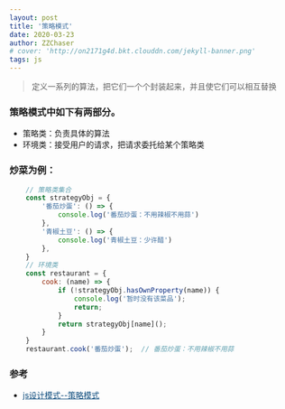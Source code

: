 ```yaml
---
layout: post
title: '策略模式'
date: 2020-03-23
author: ZZChaser
# cover: 'http://on2171g4d.bkt.clouddn.com/jekyll-banner.png'
tags: js
---
```


> 定义一系列的算法，把它们一个个封装起来，并且使它们可以相互替换

### 策略模式中如下有两部分。
* 策略类：负责具体的算法
* 环境类：接受用户的请求，把请求委托给某个策略类

### 炒菜为例：
```javascript
    // 策略类集合
    const strategyObj = {
        '番茄炒蛋': () => {
            console.log('番茄炒蛋：不用辣椒不用蒜')
        },
        '青椒土豆': () => {
            console.log('青椒土豆：少许醋')
        },
    }
    // 环境类
    const restaurant = {
        cook: (name) => {
            if (!strategyObj.hasOwnProperty(name)) {
                console.log('暂时没有该菜品');
                return;
            }
            return strategyObj[name]();
        }
    }
    restaurant.cook('番茄炒蛋');  // 番茄炒蛋：不用辣椒不用蒜

```

### 参考
* <a style='color:#0A497B' href='https://segmentfault.com/a/1190000017721211' target='_blank'>js设计模式--策略模式</a>